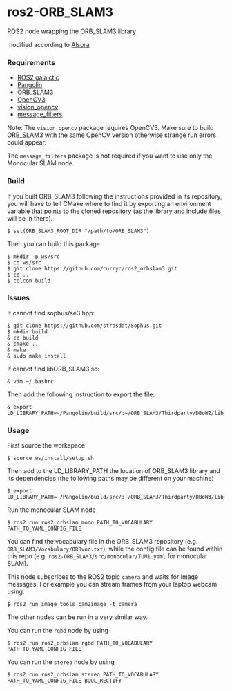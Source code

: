 # ros2-ORB_SLAM3
ROS2 node wrapping the ORB_SLAM3 library

modified according to [Alsora](https://github.com/alsora)

### Requirements

 - [ROS2 galalctic](https://github.com/ros2/ros2/wiki/Installation)
 - [Pangolin](https://github.com/stevenlovegrove/Pangolin)
 - [ORB_SLAM3](https://github.com/UZ-SLAMLab/ORB_SLAM3)
 - [OpenCV3](https://docs.opencv.org/3.0-beta/doc/tutorials/introduction/linux_install/linux_install.html)
 - [vision_opencv](https://github.com/ros-perception/vision_opencv/tree/ros2)
 - [message_filters](https://github.com/ros2/message_filters)

Note: The `vision_opencv` package requires OpenCV3. Make sure to build ORB_SLAM3 with the same OpenCV version otherwise strange run errors could appear.

The `message_filters` package is not required if you want to use only the Monocular SLAM node. 

### Build


If you built ORB_SLAM3 following the instructions provided in its repository, you will have to tell CMake where to find it by exporting an environment variable that points to the cloned repository (as the library and include files will be in there).

    $ set(ORB_SLAM3_ROOT_DIR "/path/to/ORB_SLAM3")

Then you can build this package

    $ mkdir -p ws/src
    $ cd ws/src
    $ git clone https://github.com/curryc/ros2_orbslam3.git
    $ cd ..
    $ colcon build

### Issues

If cannot find sophus/se3.hpp:

    $ git clone https://github.com/strasdat/Sophus.git
    $ mkdir build
    & cd build
    & cmake ..
    & make
    & sudo make install

If cannot find libORB_SLAM3.so:

    & vim ~/.bashrc  

Then add the following instruction to export the file: 

    & export LD_LIBRARY_PATH=~/Pangolin/build/src/:~/ORB_SLAM3/Thirdparty/DBoW2/lib:~/ORB_SLAM3/Thirdparty/g2o/lib:~/ORB_SLAM3/lib:$LD_LIBRARY_PATH

### Usage

First source the workspace

    $ source ws/install/setup.sh

Then add to the LD_LIBRARY_PATH the location of ORB_SLAM3 library and its dependencies (the following paths may be different on your machine)

    $ export LD_LIBRARY_PATH=~/Pangolin/build/src/:~/ORB_SLAM3/Thirdparty/DBoW3/lib:~/ORB_SLAM3/Thirdparty/g2o/lib:~/ORB_SLAM3/lib:$LD_LIBRARY_PATH

Run the monocular SLAM node

    $ ros2 run ros2_orbslam mono PATH_TO_VOCABULARY PATH_TO_YAML_CONFIG_FILE

You can find the vocabulary file in the ORB_SLAM3 repository (e.g. `ORB_SLAM3/Vocabulary/ORBvoc.txt`), while the config file can be found within this repo (e.g. `ros2-ORB_SLAM3/src/monocular/TUM1.yaml` for monocular SLAM).

This node subscribes to the ROS2 topic `camera` and waits for Image messages.
For example you can stream frames from your laptop webcam using:

    $ ros2 run image_tools cam2image -t camera

The other nodes can be run in a very similar way.

You can run the `rgbd` node by using 

    $ ros2 run ros2_orbslam rgbd PATH_TO_VOCABULARY PATH_TO_YAML_CONFIG_FILE

You can run the `stereo` node by using 

    $ ros2 run ros2_orbslam stereo PATH_TO_VOCABULARY PATH_TO_YAML_CONFIG_FILE BOOL_RECTIFY
